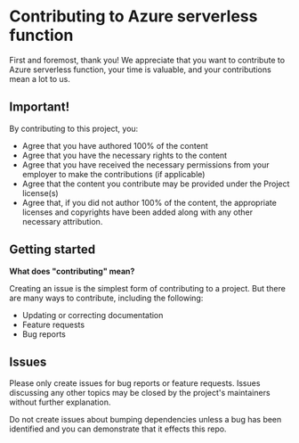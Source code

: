 <h1 id="contributing-to-projectname-">Contributing to Azure serverless function</h1>
<p>First and foremost, thank you! We appreciate that you want to contribute to Azure serverless function, your time is valuable, and your contributions mean a lot to us.</p>
<h2 id="important-">Important!</h2>
<p>By contributing to this project, you:</p>
<ul>
<li>Agree that you have authored 100% of the content</li>
<li>Agree that you have the necessary rights to the content</li>
<li>Agree that you have received the necessary permissions from your employer to make the contributions (if applicable)</li>
<li>Agree that the content you contribute may be provided under the Project license(s)</li>
<li>Agree that, if you did not author 100% of the content, the appropriate licenses and copyrights have been added along with any other necessary attribution.</li>
</ul>
<h2 id="getting-started">Getting started</h2>
<p><strong>What does "contributing" mean?</strong></p>
<p>Creating an issue is the simplest form of contributing to a project. But there are many ways to contribute, including the following:</p>
<ul>
<li>Updating or correcting documentation</li>
<li>Feature requests</li>
<li>Bug reports</li>
</ul>
<h2 id="issues">Issues</h2>
<p>Please only create issues for bug reports or feature requests. Issues discussing any other topics may be closed by the project's maintainers without further explanation.</p>
<p>Do not create issues about bumping dependencies unless a bug has been identified and you can demonstrate that it effects this repo.</p>

